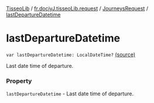 [TisseoLib](../../index.md) / [fr.docjyJ.tisseoLib.request](../index.md) / [JourneysRequest](index.md) / [lastDepartureDatetime](./last-departure-datetime.md)

# lastDepartureDatetime

`var lastDepartureDatetime: LocalDateTime?` [(source)](https://github.com/docjyJ/TisseoLib/tree/master/src/main/kotlin/fr/docjyJ/tisseoLib/request/JourneysRequest.kt#L47)

Last date time of departure.

### Property

`lastDepartureDatetime` - Last date time of departure.